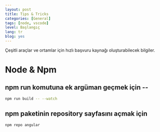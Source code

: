 ```yaml
---
layout: post
title: Tips & Tricks
categories: [General]
tags: [node, vscode]
level: Başlangıç
lang: tr
blog: yes
--- 
```


Çeşitli araçlar ve ortamlar için hızlı başvuru kaynağı oluşturabilecek bilgiler.

# Node & Npm

## npm run komutuna ek argüman geçmek için _--_
```bash
npm run build -- --watch
```

## npm paketinin repository sayfasını açmak için
```bash
npm repo angular
```
